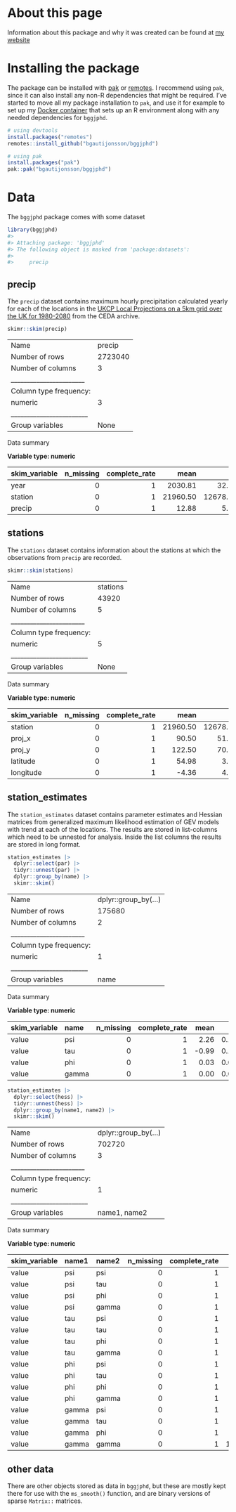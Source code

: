 
<!-- README.md is generated from README.Rmd. Please edit that file -->

# About this page

Information about this package and why it was created can be found at
[my website](https://www.bggj.is/phd)

# Installing the package

The package can be installed with [pak](https://pak.r-lib.org/) or
[remotes](https://remotes.r-lib.org/). I recommend using `pak`, since it
can also install any non-R dependencies that might be required. I’ve
started to move all my package installation to `pak`, and use it for
example to set up my [Docker
container](https://hub.docker.com/r/bgautijonsson/phdocker) that sets up
an R environment along with any needed dependencies for `bggjphd`.

``` r
# using devtools
install.packages("remotes")
remotes::install_github("bgautijonsson/bggjphd")
```

``` r
# using pak
install.packages("pak")
pak::pak("bgautijonsson/bggjphd")
```

# Data

The `bggjphd` package comes with some dataset

``` r
library(bggjphd)
#> 
#> Attaching package: 'bggjphd'
#> The following object is masked from 'package:datasets':
#> 
#>     precip
```

## precip

The `precip` dataset contains maximum hourly precipitation calculated
yearly for each of the locations in the [UKCP Local Projections on a 5km
grid over the UK for
1980-2080](https://catalogue.ceda.ac.uk/uuid/e304987739e04cdc960598fa5e4439d0)
from the CEDA archive.

``` r
skimr::skim(precip)
```

|                                                  |         |
|:-------------------------------------------------|:--------|
| Name                                             | precip  |
| Number of rows                                   | 2723040 |
| Number of columns                                | 3       |
| \_\_\_\_\_\_\_\_\_\_\_\_\_\_\_\_\_\_\_\_\_\_\_   |         |
| Column type frequency:                           |         |
| numeric                                          | 3       |
| \_\_\_\_\_\_\_\_\_\_\_\_\_\_\_\_\_\_\_\_\_\_\_\_ |         |
| Group variables                                  | None    |

Data summary

**Variable type: numeric**

| skim_variable | n_missing | complete_rate |     mean |       sd |      p0 |      p25 |      p50 |      p75 |     p100 | hist  |
|:--------------|----------:|--------------:|---------:|---------:|--------:|---------:|---------:|---------:|---------:|:------|
| year          |         0 |             1 |  2030.81 |    32.87 | 1981.00 |  1996.00 |  2030.50 |  2065.00 |  2080.00 | ▇▁▇▁▇ |
| station       |         0 |             1 | 21960.50 | 12678.61 |    1.00 | 10980.75 | 21960.50 | 32940.25 | 43920.00 | ▇▇▇▇▇ |
| precip        |         0 |             1 |    12.88 |     5.90 |    0.79 |     9.05 |    11.49 |    15.14 |   107.88 | ▇▁▁▁▁ |

## stations

The `stations` dataset contains information about the stations at which
the observations from `precip` are recorded.

``` r
skimr::skim(stations)
```

|                                                  |          |
|:-------------------------------------------------|:---------|
| Name                                             | stations |
| Number of rows                                   | 43920    |
| Number of columns                                | 5        |
| \_\_\_\_\_\_\_\_\_\_\_\_\_\_\_\_\_\_\_\_\_\_\_   |          |
| Column type frequency:                           |          |
| numeric                                          | 5        |
| \_\_\_\_\_\_\_\_\_\_\_\_\_\_\_\_\_\_\_\_\_\_\_\_ |          |
| Group variables                                  | None     |

Data summary

**Variable type: numeric**

| skim_variable | n_missing | complete_rate |     mean |       sd |     p0 |      p25 |      p50 |      p75 |     p100 | hist  |
|:--------------|----------:|--------------:|---------:|---------:|-------:|---------:|---------:|---------:|---------:|:------|
| station       |         0 |             1 | 21960.50 | 12678.76 |   1.00 | 10980.75 | 21960.50 | 32940.25 | 43920.00 | ▇▇▇▇▇ |
| proj_x        |         0 |             1 |    90.50 |    51.96 |   1.00 |    45.75 |    90.50 |   135.25 |   180.00 | ▇▇▇▇▇ |
| proj_y        |         0 |             1 |   122.50 |    70.44 |   1.00 |    61.75 |   122.50 |   183.25 |   244.00 | ▇▇▇▇▇ |
| latitude      |         0 |             1 |    54.98 |     3.16 |  49.31 |    52.25 |    54.98 |    57.71 |    60.53 | ▇▇▇▇▇ |
| longitude     |         0 |             1 |    -4.36 |     4.10 | -12.77 |    -7.86 |    -4.35 |    -0.82 |     3.41 | ▅▇▇▇▆ |

## station_estimates

The `station_estimates` dataset contains parameter estimates and Hessian
matrices from generalized maximum likelihood estimation of GEV models
with trend at each of the locations. The results are stored in
list-columns which need to be unnested for analysis. Inside the list
columns the results are stored in long format.

``` r
station_estimates |> 
  dplyr::select(par) |> 
  tidyr::unnest(par) |> 
  dplyr::group_by(name) |> 
  skimr::skim()
```

|                                                  |                    |
|:-------------------------------------------------|:-------------------|
| Name                                             | dplyr::group_by(…) |
| Number of rows                                   | 175680             |
| Number of columns                                | 2                  |
| \_\_\_\_\_\_\_\_\_\_\_\_\_\_\_\_\_\_\_\_\_\_\_   |                    |
| Column type frequency:                           |                    |
| numeric                                          | 1                  |
| \_\_\_\_\_\_\_\_\_\_\_\_\_\_\_\_\_\_\_\_\_\_\_\_ |                    |
| Group variables                                  | name               |

Data summary

**Variable type: numeric**

| skim_variable | name  | n_missing | complete_rate |  mean |   sd |    p0 |   p25 |   p50 |   p75 |  p100 | hist  |
|:--------------|:------|----------:|--------------:|------:|-----:|------:|------:|------:|------:|------:|:------|
| value         | psi   |         0 |             1 |  2.26 | 0.15 |  1.80 |  2.14 |  2.27 |  2.38 |  2.82 | ▁▆▇▃▁ |
| value         | tau   |         0 |             1 | -0.99 | 0.13 | -1.63 | -1.08 | -0.99 | -0.90 | -0.52 | ▁▁▇▇▁ |
| value         | phi   |         0 |             1 |  0.03 | 0.09 | -0.47 | -0.02 |  0.04 |  0.09 |  0.37 | ▁▁▇▇▁ |
| value         | gamma |         0 |             1 |  0.00 | 0.00 |  0.00 |  0.00 |  0.00 |  0.00 |  0.01 | ▁▅▇▂▁ |

``` r
station_estimates |> 
  dplyr::select(hess) |> 
  tidyr::unnest(hess) |> 
  dplyr::group_by(name1, name2) |> 
  skimr::skim()
```

|                                                  |                    |
|:-------------------------------------------------|:-------------------|
| Name                                             | dplyr::group_by(…) |
| Number of rows                                   | 702720             |
| Number of columns                                | 3                  |
| \_\_\_\_\_\_\_\_\_\_\_\_\_\_\_\_\_\_\_\_\_\_\_   |                    |
| Column type frequency:                           |                    |
| numeric                                          | 1                  |
| \_\_\_\_\_\_\_\_\_\_\_\_\_\_\_\_\_\_\_\_\_\_\_\_ |                    |
| Group variables                                  | name1, name2       |

Data summary

**Variable type: numeric**

| skim_variable | name1 | name2 | n_missing | complete_rate |       mean |        sd |        p0 |        p25 |        p50 |        p75 |       p100 | hist  |
|:--------------|:------|:------|----------:|--------------:|-----------:|----------:|----------:|-----------:|-----------:|-----------:|-----------:|:------|
| value         | psi   | psi   |         0 |             1 |     525.61 |    158.38 |    164.76 |     411.31 |     500.66 |     609.24 |    2055.00 | ▇▅▁▁▁ |
| value         | psi   | tau   |         0 |             1 |      23.75 |     44.19 |   -235.65 |      -1.95 |      24.97 |      49.89 |     304.88 | ▁▂▇▁▁ |
| value         | psi   | phi   |         0 |             1 |      92.75 |     19.80 |     38.90 |      78.71 |      90.85 |     104.64 |     272.54 | ▆▇▁▁▁ |
| value         | psi   | gamma |         0 |             1 |   20771.41 |   7006.04 |   6549.91 |   15911.09 |   19460.66 |   24063.30 |   87420.99 | ▇▃▁▁▁ |
| value         | tau   | psi   |         0 |             1 |      23.75 |     44.19 |   -235.65 |      -1.95 |      24.97 |      49.89 |     304.88 | ▁▂▇▁▁ |
| value         | tau   | tau   |         0 |             1 |     117.66 |      7.28 |     91.66 |     112.69 |     117.21 |     122.03 |     173.72 | ▁▇▂▁▁ |
| value         | tau   | phi   |         0 |             1 |       3.98 |     16.21 |    -89.96 |      -5.87 |       5.20 |      15.28 |      79.58 | ▁▁▇▅▁ |
| value         | tau   | gamma |         0 |             1 |   -4289.97 |   2078.75 | -19160.63 |   -5464.97 |   -4146.20 |   -2951.75 |    6433.63 | ▁▁▇▆▁ |
| value         | phi   | psi   |         0 |             1 |      92.75 |     19.80 |     38.90 |      78.71 |      90.85 |     104.64 |     272.54 | ▆▇▁▁▁ |
| value         | phi   | tau   |         0 |             1 |       3.98 |     16.21 |    -89.96 |      -5.87 |       5.20 |      15.28 |      79.58 | ▁▁▇▅▁ |
| value         | phi   | phi   |         0 |             1 |     221.71 |     63.53 |     59.76 |     176.47 |     210.82 |     254.49 |     705.14 | ▅▇▁▁▁ |
| value         | phi   | gamma |         0 |             1 |    5605.60 |   1820.66 |    541.58 |    4276.29 |    5412.46 |    6704.33 |   17141.02 | ▂▇▂▁▁ |
| value         | gamma | psi   |         0 |             1 |   20771.41 |   7006.04 |   6549.91 |   15911.09 |   19460.66 |   24063.30 |   87420.99 | ▇▃▁▁▁ |
| value         | gamma | tau   |         0 |             1 |   -4289.97 |   2078.75 | -19160.63 |   -5464.97 |   -4146.20 |   -2951.75 |    6433.63 | ▁▁▇▆▁ |
| value         | gamma | phi   |         0 |             1 |    5605.60 |   1820.66 |    541.58 |    4276.29 |    5412.46 |    6704.33 |   17141.02 | ▂▇▂▁▁ |
| value         | gamma | gamma |         0 |             1 | 1471151.77 | 532303.18 | 349192.83 | 1115369.11 | 1377977.19 | 1713948.25 | 7597034.07 | ▇▂▁▁▁ |

## other data

There are other objects stored as data in `bggjphd`, but these are
mostly kept there for use with the `ms_smooth()` function, and are
binary versions of sparse `Matrix::` matrices.
